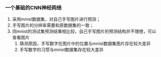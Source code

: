 ### 一个基础的CNN神经网络

1. 采用mnist数据集，对自己手写图片进行预测；
2. 手写图片的分辨率需要和原数据集的一致；
3. 同mnist的测试集预测结果相比较，自己手写图片的预测结构并不理想，可以查看图片
   1. 猜测原因，手写数字在图片中的位置与mnist数据集图片存在较大差异
   2. 手写数字的习惯与mnist数据集存在较大差异